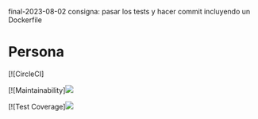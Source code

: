 final-2023-08-02
consigna:
pasar los tests y hacer commit incluyendo un Dockerfile

# Persona

[![CircleCI]

[![Maintainability]<a href="https://codeclimate.com/github/Carla-Sofia-Centeleghe/4enLinea/maintainability"><img src="https://api.codeclimate.com/v1/badges/cfeed15e72cf34a383d4/maintainability" /></a>


[![Test Coverage]<a href="https://codeclimate.com/github/Carla-Sofia-Centeleghe/4enLinea/test_coverage"><img src="https://api.codeclimate.com/v1/badges/cfeed15e72cf34a383d4/test_coverage" /></a>